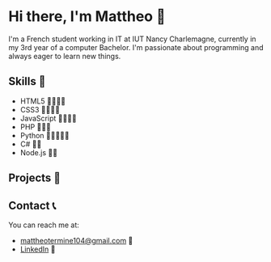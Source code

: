 # Hi there, I'm Mattheo 👋

I'm a French student working in IT at IUT Nancy Charlemagne, currently in my 3rd year of a computer Bachelor. I'm passionate about programming and always eager to learn new things.

## Skills 🚀

- HTML5 🌟🌟🌟🌟
- CSS3 🌟🌟🌟🌟
- JavaScript 🌟🌟🌟🌟
- PHP 🌟🌟🌟
- Python 🌟🌟🌟🌟🌟
- C# 🌟🌟
- Node.js 🌟🌟

## Projects 📂

<!-- - [Project 1](https://github.com/username/project1) - Description of project 1.
- [Project 2](https://github.com/username/project2) - Description of project 2.
- [Project 3](https://github.com/username/project3) - Description of project 3. -->

## Contact 📞

You can reach me at:

- [mattheotermine104@gmail.com](mailto:mattheotermine104@gmail.com) 📧
- [LinkedIn](www.linkedin.com/in/mattheo-termine-a6918522b) 💼
